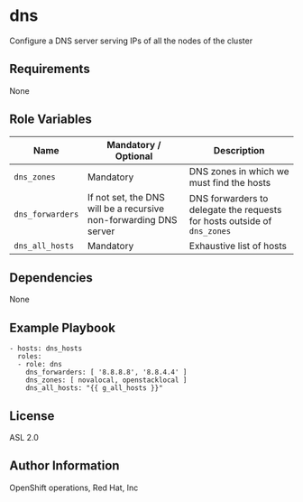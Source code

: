 dns
===

Configure a DNS server serving IPs of all the nodes of the cluster

Requirements
------------

None

Role Variables
--------------

| Name | Mandatory / Optional | Description |
|------|----------------------|-------------|
| `dns_zones` | Mandatory | DNS zones in which we must find the hosts |
| `dns_forwarders` | If not set, the DNS will be a recursive non-forwarding DNS server | DNS forwarders to delegate the requests for hosts outside of `dns_zones` |
| `dns_all_hosts` | Mandatory | Exhaustive list of hosts |

Dependencies
------------

None

Example Playbook
----------------

    - hosts: dns_hosts
      roles:
      - role: dns
        dns_forwarders: [ '8.8.8.8', '8.8.4.4' ]
        dns_zones: [ novalocal, openstacklocal ]
        dns_all_hosts: "{{ g_all_hosts }}"

License
-------

ASL 2.0

Author Information
------------------

OpenShift operations, Red Hat, Inc
